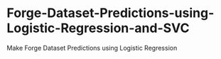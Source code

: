 # Forge-Dataset-Predictions-using-Logistic-Regression-and-SVC
Make Forge Dataset Predictions using Logistic Regression
